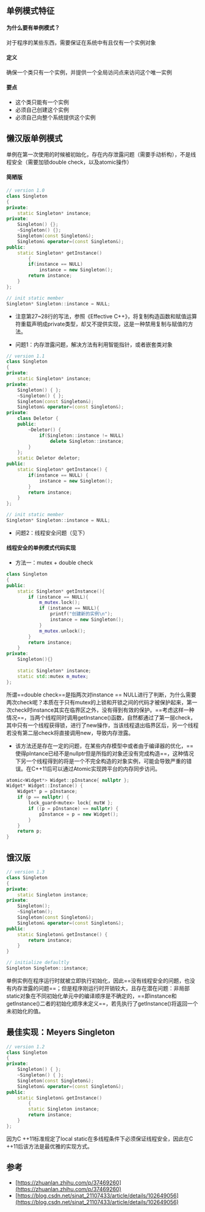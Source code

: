 ## 单例模式特征
#### 为什么要有单例模式？
对于程序的某些东西，需要保证在系统中有且仅有一个实例对象

#### 定义
确保一个类只有一个实例，并提供一个全局访问点来访问这个唯一实例

#### 要点
- 这个类只能有一个实例
- 必须自己创建这个实例
- 必须自己向整个系统提供这个实例

## 懒汉版单例模式
单例在第一次使用的时候被初始化，存在内存泄露问题（需要手动析构），不是线程安全（需要加锁double check，以及atomic操作）

#### 简陋版

```cpp
// version 1.0
class Singleton
{
private:
	static Singleton* instance;
private:
	Singleton() {};
	~Singleton() {};
	Singleton(const Singleton&);
	Singleton& operator=(const Singleton&);
public:
	static Singleton* getInstance() 
        {
		if(instance == NULL) 
			instance = new Singleton();
		return instance;
	}
};

// init static member
Singleton* Singleton::instance = NULL;
```

- 注意第27~28行的写法，参照《Effective C++》，将复制构造函数和赋值运算符重载声明成private类型，却又不提供实现，这是一种禁用复制与赋值的方法。

- 问题1：内存泄露问题，解决方法有利用智能指针，或者嵌套类对象
```cpp
// version 1.1
class Singleton
{
private:
	static Singleton* instance;
private:
	Singleton() { };
	~Singleton() { };
	Singleton(const Singleton&);
	Singleton& operator=(const Singleton&);
private:
	class Deletor {
	public:
		~Deletor() {
			if(Singleton::instance != NULL)
				delete Singleton::instance;
		}
	};
	static Deletor deletor;
public:
	static Singleton* getInstance() {
		if(instance == NULL) {
			instance = new Singleton();
		}
		return instance;
	}
};

// init static member
Singleton* Singleton::instance = NULL;
```

- 问题2：线程安全问题（见下）


#### 线程安全的单例模式代码实现
- 方法一：mutex + double check
```cpp
class Singleton
{
public:
	static Singleton* getInstance(){
		if (instance == NULL){
			m_mutex.lock();
			if (instance == NULL){
				printf("创建新的实例\n");
				instance = new Singleton();
			}
			m_mutex.unlock();
		}
		return instance;
	}
private:
	Singleton(){}
 
	static Singleton* instance;
	static std::mutex m_mutex;
};
```
所谓==double check==是指两次对instance == NULL进行了判断，为什么需要两次check呢？本质在于只有mutex的上锁和开锁之间的代码才被保护起来，第一次check时instance其实在临界区之外，没有得到有效的保护。==考虑这样一种情况==，当两个线程同时调用getInstance()函数，自然都通过了第一层check，其中只有一个线程获得锁，进行了new操作，当该线程退出临界区后，另一个线程若没有第二层check将直接调用new，导致内存泄露。

- 该方法还是存在一定的问题，在某些内存模型中或者由于编译器的优化，==使得pIntance已经不是nullptr但是所指的对象还没有完成构造==，这种情况下另一个线程得到的将是一个不完全构造的对象实例，可能会导致严重的错误。在C++11后可以通过Atomic实现跨平台的内存同步访问。
```cpp
atomic<Widget*> Widget::pInstance{ nullptr };
Widget* Widget::Instance() {
    Widget* p = pInstance;
    if (p == nullptr) { 
        lock_guard<mutex> lock{ mutW }; 
        if ((p = pInstance) == nullptr) { 
            pInstance = p = new Widget(); 
        }
    } 
    return p;
}
```

## 饿汉版
```cpp
// version 1.3
class Singleton
{
private:
	static Singleton instance;
private:
	Singleton();
	~Singleton();
	Singleton(const Singleton&);
	Singleton& operator=(const Singleton&);
public:
	static Singleton& getInstance() {
		return instance;
	}
}

// initialize defaultly
Singleton Singleton::instance;
```
单例实例在程序运行时就被立即执行初始化，因此==没有线程安全的问题，也没有内存泄露的问题==；但是程序刚运行时开销较大，且存在潜在问题：非局部static对象在不同初始化单元中的编译顺序是不确定的，==即instance和getInstance()二者的初始化顺序未定义==，若先执行了getInstance()将返回一个未初始化的值。


## 最佳实现：Meyers Singleton
```cpp
// version 1.2
class Singleton
{
private:
	Singleton() { };
	~Singleton() { };
	Singleton(const Singleton&);
	Singleton& operator=(const Singleton&);
public:
	static Singleton& getInstance() 
        {
		static Singleton instance;
		return instance;
	}
};
```
因为C ++11标准规定了local static在多线程条件下必须保证线程安全，因此在C ++11后该方法是最优雅的实现方式。

## 参考
- [https://zhuanlan.zhihu.com/p/37469260](https://zhuanlan.zhihu.com/p/37469260)
- [https://blog.csdn.net/sinat_21107433/article/details/102649056](https://blog.csdn.net/sinat_21107433/article/details/102649056)
